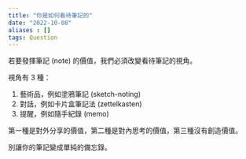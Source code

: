 ```yaml
---
title: "你是如何看待筆記的"
date: "2022-10-08"
aliases : []
tags: Question
---
```


若要發揮筆記 (note) 的價值，我們必須改變看待筆記的視角。

視角有 3 種：
1. 藝術品，例如塗鴉筆記 (sketch-noting)
2. 對話，例如卡片盒筆記法 (zettelkasten)
3. 提醒，例如隨手紀錄 (memo)

第一種是對外分享的價值，第二種是對內思考的價值，第三種沒有創造價值。

別讓你的筆記變成單純的備忘錄。